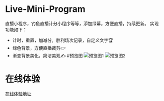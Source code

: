 # Live-Mini-Program
直播小程序，钓鱼直播计分小程序等等，添加绿幕，方便直播，持续更新。
实现功能如下：
- 计时，重置，加减分，胜利场次记录，自定义文字🏆
- 绿色背景，方便直播裁剪👉
- 渐变背景美化，简洁美观✍️
#预览图
![预览图1](https://cdn.staticaly.com/gh/Sunhaha520/picx-images-hosting@master/img/diaoyu.dvivoojnc28.webp)
![预览图2](https://cdn.staticaly.com/gh/Sunhaha520/picx-images-hosting@master/img/微信图片_20230413153320.1eqbro3htjxc.webp)

# 在线体验
[在线体验地址](https://www.wulihub.com.cn/gc/Qoy3yo/index.html)

